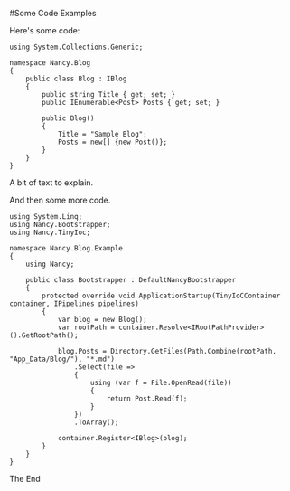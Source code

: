 ﻿#Some Code Examples

Here's some code:

    using System.Collections.Generic;
    
    namespace Nancy.Blog
    {
        public class Blog : IBlog
        {
            public string Title { get; set; }
            public IEnumerable<Post> Posts { get; set; }
    
            public Blog()
            {
                Title = "Sample Blog";
                Posts = new[] {new Post()};
            }
        }
    }

A bit of text to explain.

And then some more code.

    using System.Linq;
    using Nancy.Bootstrapper;
    using Nancy.TinyIoc;

    namespace Nancy.Blog.Example
    {
        using Nancy;

        public class Bootstrapper : DefaultNancyBootstrapper
        {
            protected override void ApplicationStartup(TinyIoCContainer container, IPipelines pipelines)
            {
                var blog = new Blog();
                var rootPath = container.Resolve<IRootPathProvider>().GetRootPath();

                blog.Posts = Directory.GetFiles(Path.Combine(rootPath, "App_Data/Blog/"), "*.md")
                    .Select(file =>
                    {
                        using (var f = File.OpenRead(file))
                        {
                            return Post.Read(f);
                        }
                    })
                    .ToArray();

                container.Register<IBlog>(blog);
            }
        }
    }

The End